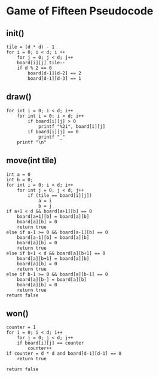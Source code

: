 # Game of Fifteen Pseudocode

## init()
	
	tile = (d * d) - 1
	for i = 0; i < d; i ++
		for j = 0; j < d; j++
		board[i][j] tile--
		if d % 2 == 0
			board[d-1][d-2] == 2
			board[d-1][d-3] == 1


## draw()

	for int i = 0; i < d; i++
		for int i = 0; i < d; i++
			if board[i][j] > 0
				printf "%2i", board[i][j]
			if board[i][j] == 0
				printf "_"
		printf "\n"



## move(int tile)

	int a = 0
	int b = 0;
	for int i = 0; i < d; i++
		for int j = 0; j < d; j++
			if (tile == board[i][j])
				a = i
				b = j
	if a+1 < d && board[a+1][b] == 0
		board[a+1][b] = board[a][b]
		board[a][b] = 0
		return true
	else if a-1 >= 0 && board[a-1][b] == 0
		board[a-1][b] = board[a][b]
		board[a][b] = 0
		return true
	else if b+1 < d && board[a][b+1] == 0
		board[a][b+1] = board[a][b]
		board[a][b] = 0
		return true
	else if b-1 >= 0 && board[a][b-1] == 0
		board[a][b-] = board[a][b]
		board[a][b] = 0
		return true
	return false


## won()

	counter = 1
	for i = 0; i < d; i++
		for j = 0; j < d; j++
		if board[i][j] == counter
			counter++
	if counter = d * d and board[d-1][d-1] == 0
		return true

	return false
		